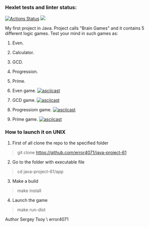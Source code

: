 ### Hexlet tests and linter status:
[![Actions Status](https://github.com/error4071/java-project-61/workflows/hexlet-check/badge.svg)](https://github.com/error4071/java-project-61/actions) <a href="https://codeclimate.com/github/error4071/java-project-61/maintainability"><img src="https://api.codeclimate.com/v1/badges/20302b324a1161512f16/maintainability" /></a>

My first project in Java. Project calls "Brain Games" and it contains 5 different logic games. Test your mind in such games as:

1. Even.
2. Calculator.
3. GCD.
4. Progression.
5. Prime. 


2. Even game.
[![asciicast](https://asciinema.org/a/w9AlWvpcolsbkWMyBQjHpVFsR.svg)](https://asciinema.org/a/w9AlWvpcolsbkWMyBQjHpVFsR)

3. GCD game.
[![asciicast](https://asciinema.org/a/PrXG0NyIT2CrRioqdSSjF2alD.svg)](https://asciinema.org/a/PrXG0NyIT2CrRioqdSSjF2alD)

4. Progressiom game.
[![asciicast](https://asciinema.org/a/GwomRWP9KtXtZ9iWXRjMqPKlP.svg)](https://asciinema.org/a/GwomRWP9KtXtZ9iWXRjMqPKlP)

6. Prime game.
[![asciicast](https://asciinema.org/a/GqEXQcUY7pODCn8a4cZHCiGAg.svg)](https://asciinema.org/a/GqEXQcUY7pODCn8a4cZHCiGAg)


### How to launch it on  UNIX

1. First of all clone the repo to the specified folder
> git clone https://github.com/error4071/java-project-61

2. Go to the folder with executable file
> cd java-project-61/app

3. Make a build
> make install

4. Launch the game
> make run-dist


Author
Sergey Tsoy \ error4071
